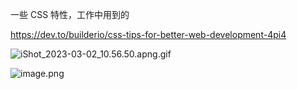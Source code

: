 一些 CSS 特性，工作中用到的

https://dev.to/builderio/css-tips-for-better-web-development-4pi4


![iShot_2023-03-02_10.56.50.apng.gif](https://p5.music.126.net/obj/wo3DlcOGw6DClTvDisK1/22496889544/dd11/9d47/90a0/2e7936b7bb4a29486ec1eb58095582a1.png)


![image.png](https://p5.music.126.net/obj/wo3DlcOGw6DClTvDisK1/25422353395/5c15/114f/6699/a4cd05509c65fe4f116247e8becec21a.png)
